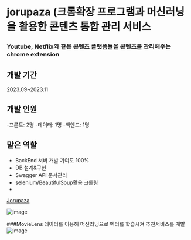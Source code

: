 # jorupaza (크롬확장 프로그램과 머신러닝을 활용한 콘텐츠 통합 관리 서비스
### Youtube, Netflix와 같은 콘텐츠 플랫폼들을 콘텐츠를 관리해주는 chrome extension 

## 개발 기간
2023.09~2023.11

## 개발 인원
-프론트: 2명
-데이터: 1명
-백엔드: 1명

## 맡은 역할
- BackEnd 서버 개발 기여도 100%
- DB 설계&구현
- Swagger API 문서관리
- selenium/BeautifulSoup활용 크롤링
- 

[Jorupaza](http://ceprj.gachon.ac.kr:60002/)

![image](https://github.com/epass1123/jorupaza/assets/59950506/09de9104-5700-4ceb-97a6-a8a6807e3f8d)

###MovieLens 데이터를 이용해 머신러닝으로 벡터를 학습시켜 추천서비스를 개발
![image](https://github.com/epass1123/jorupaza/assets/59950506/6eb38481-9c14-41c8-b0e2-5b7f02528182)

